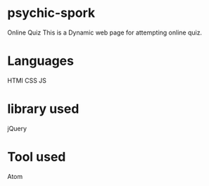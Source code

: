 # psychic-spork
Online Quiz
This is a Dynamic web page for attempting online quiz.

# Languages
HTMl
CSS
JS

# library used
jQuery

# Tool used
Atom
